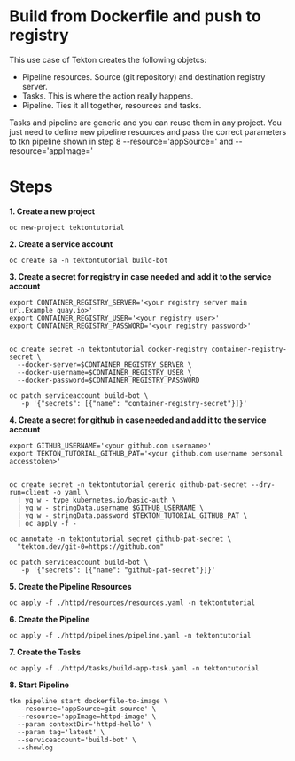 # Build from Dockerfile and push to registry 

This use case of Tekton creates the following objetcs:

 - Pipeline resources. Source (git repository) and destination registry server.
 - Tasks. This is where the action really happens.
 - Pipeline. Ties it all together, resources and tasks.

Tasks and pipeline are generic and you can reuse them in any project. You just need to define new pipeline resources and pass the correct parameters to tkn pipeline shown in step 8
--resource='appSource=<your input pipeline resource>' and --resource='appImage=<your output pipeline resource>' 

# Steps

**1. Create a new project**

```
oc new-project tektontutorial
```


**2. Create a service account**

```
oc create sa -n tektontutorial build-bot
```

**3. Create a secret for registry in case needed and add it to the service account**

```
export CONTAINER_REGISTRY_SERVER='<your registry server main url.Example quay.io>'
export CONTAINER_REGISTRY_USER='<your registry user>'
export CONTAINER_REGISTRY_PASSWORD='<your registry password>'


oc create secret -n tektontutorial docker-registry container-registry-secret \
  --docker-server=$CONTAINER_REGISTRY_SERVER \
  --docker-username=$CONTAINER_REGISTRY_USER \
  --docker-password=$CONTAINER_REGISTRY_PASSWORD

oc patch serviceaccount build-bot \
   -p '{"secrets": [{"name": "container-registry-secret"}]}'
```

**4. Create a secret for github in case needed and add it to the service account**

```
export GITHUB_USERNAME='<your github.com username>'
export TEKTON_TUTORIAL_GITHUB_PAT='<your github.com username personal accesstoken>'


oc create secret -n tektontutorial generic github-pat-secret --dry-run=client -o yaml \
  | yq w - type kubernetes.io/basic-auth \
  | yq w - stringData.username $GITHUB_USERNAME \
  | yq w - stringData.password $TEKTON_TUTORIAL_GITHUB_PAT \
  | oc apply -f -

oc annotate -n tektontutorial secret github-pat-secret \
  "tekton.dev/git-0=https://github.com"

oc patch serviceaccount build-bot \
   -p '{"secrets": [{"name": "github-pat-secret"}]}'

```

**5. Create the Pipeline Resources**

```
oc apply -f ./httpd/resources/resources.yaml -n tektontutorial
```

**6. Create the Pipeline**

```
oc apply -f ./httpd/pipelines/pipeline.yaml -n tektontutorial
```

**7. Create the Tasks**

```
oc apply -f ./httpd/tasks/build-app-task.yaml -n tektontutorial
```

**8. Start Pipeline**

```
tkn pipeline start dockerfile-to-image \
  --resource='appSource=git-source' \
  --resource='appImage=httpd-image' \
  --param contextDir='httpd-hello' \
  --param tag='latest' \
  --serviceaccount='build-bot' \
  --showlog
```    
